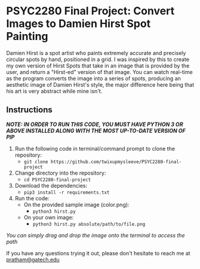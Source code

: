 # PSYC2280 Final Project: Convert Images to Damien Hirst Spot Painting

Damien Hirst is a spot artist who paints extremely accurate and precisely circular spots by hand, positioned in a grid. I was inspired by this to create my own version of Hirst Spots that take in an image that is provided by the user, and return a "Hirst-ed" version of that image. You can watch real-time as the program converts the image into a series of spots, producing an aesthetic image of Damien Hirst's style, the major difference here being that his art is very abstract while mine isn't.

## Instructions
**_NOTE: IN ORDER TO RUN THIS CODE, YOU MUST HAVE PYTHON 3 OR ABOVE INSTALLED ALONG WITH THE MOST UP-TO-DATE VERSION OF PIP_**
1. Run the following code in terminal/command prompt to clone the repository:<br>
    * `git clone https://github.com/twixupmysleeve/PSYC2280-final-project`
2. Change directory into the repository:<br>
    * `cd PSYC2280-final-project`
3. Download the dependencies:<br>
    * `pip3 install -r requirements.txt`
4. Run the code: <br>
    - On the provided sample image (color.png): <br> 
      * `python3 hirst.py`<br>
    - On your own image: <br> 
      * `python3 hirst.py absolute/path/to/file.png`<br>

_You can simply drag and drop the image onto the terminal to access the path_
    
If you have any questions trying it out, please don't hesitate to reach me at pratham@gatech.edu

